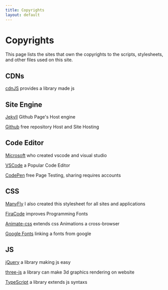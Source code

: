 ```yaml
---
title: Copyrights
layout: default
---
```


# Copyrights

This page lists the sites that own the copyrights to the scripts, stylesheets, and other files used on this site.

## CDNs

[cdnJS](https://cdnjs.com) provides a library made js

## Site Engine

[Jekyll](https://jekyllrb.com) Github Page's Host engine

[Github](https://github.com) free repository Host and Site Hosting

## Code Editor

[Microsoft](https://www.microsoft.com) who created vscode and visual studio

[VSCode](https://code.visualstudio.com) a Popular Code Editor

[CodePen](https://codepen.io) free Page Testing, sharing requires accounts

## CSS

[ManyFly](https://imglobals.github.io) I also created this stylesheet for all sites and applications

[FiraCode](https://github.com/tonsky/FiraCode) improves Programming Fonts

[Animate-css](https://animate.style) extends css Animations a cross-browser

[Google Fonts](https://fonts.google.com) linking a fonts from google

## JS

[jQuery](https://jquery.com) a library making js easy

[three-js](https://threejs.org) a library can make 3d graphics rendering on website

[TypeScript](https://www.typescriptlang.org/) a library extends js syntaxs